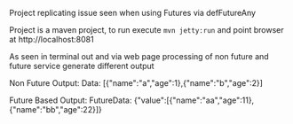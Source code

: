 Project replicating issue seen when using Futures via defFutureAny

Project is a maven project, to run execute `mvn jetty:run` and point browser at http://localhost:8081

As seen in terminal out and via web page processing of non future and future service generate different output

Non Future Output:
Data: [{"name":"a","age":1},{"name":"b","age":2}]

Future Based Output:
FutureData: {"value":[{"name":"aa","age":11},{"name":"bb","age":22}]}